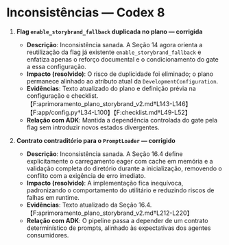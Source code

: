 # Inconsistências — Codex 8

1. **Flag `enable_storybrand_fallback` duplicada no plano — corrigida**
   - **Descrição**: Inconsistência sanada. A Seção 14 agora orienta a reutilização da flag já existente `enable_storybrand_fallback` e enfatiza apenas o reforço documental e o condicionamento do gate a essa configuração.
   - **Impacto (resolvido)**: O risco de duplicidade foi eliminado; o plano permanece alinhado ao atributo atual da `DevelopmentConfiguration`.
   - **Evidências**: Texto atualizado do plano e definição prévia na configuração e checklist.【F:aprimoramento_plano_storybrand_v2.md†L143-L146】【F:app/config.py†L34-L100】【F:checklist.md†L49-L52】
   - **Relação com ADK**: Mantida a dependência controlada do gate pela flag sem introduzir novos estados divergentes.

2. **Contrato contraditório para o `PromptLoader` — corrigido**
   - **Descrição**: Inconsistência sanada. A Seção 16.4 define explicitamente o carregamento eager com cache em memória e a validação completa do diretório durante a inicialização, removendo o conflito com a exigência de erro imediato.
   - **Impacto (resolvido)**: A implementação fica inequívoca, padronizando o comportamento do utilitário e reduzindo riscos de falhas em runtime.
   - **Evidências**: Texto atualizado da Seção 16.4.【F:aprimoramento_plano_storybrand_v2.md†L212-L220】
   - **Relação com ADK**: O pipeline passa a depender de um contrato determinístico de prompts, alinhado às expectativas dos agentes consumidores.

